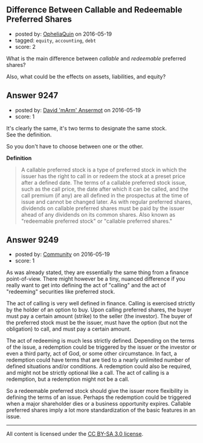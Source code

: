## Difference Between Callable and Redeemable Preferred Shares

- posted by: [OpheliaQuin](https://stackexchange.com/users/8471613/opheliaquin) on 2016-05-19
- tagged: `equity`, `accounting`, `debt`
- score: 2

<p>What is the main difference between <em>callable</em> and <em>redeemable</em> preferred shares?</p>

<p>Also, what could be the effects on assets, liabilities, and equity?</p>



## Answer 9247

- posted by: [David 'mArm' Ansermot](https://stackexchange.com/users/412499/david-marm-ansermot) on 2016-05-19
- score: 1

<p>It's clearly the same, it's two terms to designate the same stock.<br />
See the definition.</p>

<p>So you don't have to choose between one or the other.</p>

<p><strong>Definition</strong></p>

<blockquote>
  <p>A callable preferred stock is a type of preferred stock in which the issuer has the right to call in or redeem the stock at a preset price after a defined date. The terms of a callable preferred stock issue, such as the call price, the date after which it can be called, and the call premium (if any) are all defined in the prospectus at the time of issue and cannot be changed later. As with regular preferred shares, dividends on callable preferred shares must be paid by the issuer ahead of any dividends on its common shares. Also known as "redeemable preferred stock" or "callable preferred shares."</p>
</blockquote>



## Answer 9249

- posted by: [Community](https://stackexchange.com/users/-1/community) on 2016-05-19
- score: 1

<p>As was already stated, they are essentially the same thing from a finance point-of-view. There might however be a tiny, nuanced difference if you really want to get into defining the act of "calling" and the act of "redeeming" securities like preferred stock.</p>

<p>The act of calling is very well defined in finance. Calling is exercised strictly by the holder of an option to buy. Upon calling preferred shares, the buyer must pay a certain amount (strike) to the seller (the investor). The buyer of the preferred stock must be the issuer, must have the option (but not the obligation) to call, and must pay a certain amount.</p>

<p>The act of redeeming is much less strictly defined. Depending on the terms of the issue, a redemption could be triggered by the issuer or the investor or even a third party, act of God, or some other circumstance. In fact, a redemption could have terms that are tied to a nearly unlimited number of defined situations and/or conditions. A redemption could also be required, and might not be strictly optional like a call. The act of calling is a redemption, but a redemption might not be a call.</p>

<p>So a redeemable preferred stock should give the issuer more flexibility in defining the terms of an issue. Perhaps the redemption could be triggered when a major shareholder dies or a business opportunity expires. Callable preferred shares imply a lot more standardization of the basic features in an issue.</p>




---

All content is licensed under the [CC BY-SA 3.0 license](https://creativecommons.org/licenses/by-sa/3.0/).
